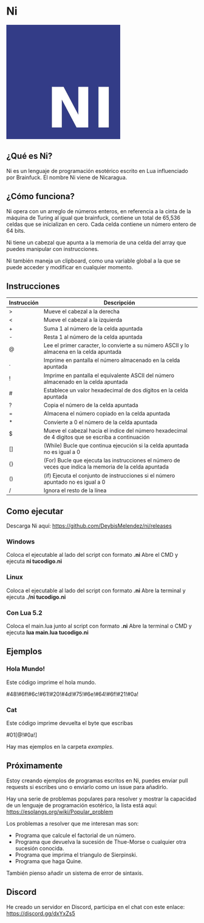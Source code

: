 # Ni

<img src="https://raw.githubusercontent.com/DeybisMelendez/ni/master/logo.jpg" width="300"/>

## ¿Qué es Ni?
Ni es un lenguaje de programación esotérico escrito en Lua influenciado por Brainfuck. El nombre Ni viene de Nicaragua.

## ¿Cómo funciona?

Ni opera con un arreglo de números enteros, en referencia a la cinta de la máquina de Turing al igual que brainfuck, contiene un total de 65,536 celdas que se inicializan en cero. Cada celda contiene un número entero de 64 bits.

Ni tiene un cabezal que apunta a la memoria de una celda del array que puedes manipular con instrucciones.

Ni también maneja un clipboard, como una variable global a la que se puede acceder y modificar en cualquier momento.

## Instrucciones

|Instrucción|Descripción |
|-----------|------------|
|>          |Mueve el cabezal a la derecha |
|<          |Mueve el cabezal a la izquierda|
|+          |Suma 1 al número de la celda apuntada|
|-          |Resta 1 al número de la celda apuntada|
|@          |Lee el primer caracter, lo convierte a su número ASCII y lo almacena en la celda apuntada|
|.          |Imprime en pantalla el número almacenado en la celda apuntada|
|!          |Imprime en pantalla el equivalente ASCII del número almacenado en la celda apuntada|
|#          |Establece un valor hexadecimal de dos dígitos en la celda apuntada|
|?          |Copia el número de la celda apuntada|
|=          |Almacena el número copiado en la celda apuntada|
|*          |Convierte a 0 el número de la celda apuntada|
|$          |Mueve el cabezal hacia el indice del número hexadecimal de 4 digitos que se escriba a continuación|
|[]         |(While) Bucle que continua ejecución si la celda apuntada no es igual a 0|
|{}         |(For) Bucle que ejecuta las instrucciones el número de veces que indica la memoria de la celda apuntada|
|()         |(if) Ejecuta el conjunto de instrucciones si el número apuntado no es igual a 0|
|/          |Ignora el resto de la línea|

## Como ejecutar

Descarga Ni aquí: https://github.com/DeybisMelendez/ni/releases

### Windows

Coloca el ejecutable al lado del script con formato **.ni**
Abre el CMD y ejecuta **ni tucodigo.ni**

### Linux

Coloca el ejecutable al lado del script con formato **.ni**
Abre la terminal y ejecuta **./ni tucodigo.ni**

### Con Lua 5.2

Coloca el main.lua junto al script con formato **.ni**
Abre la terminal o CMD y ejecuta **lua main.lua tucodigo.ni**

## Ejemplos

### Hola Mundo!

Este código imprime el hola mundo.

#48!#6f!#6c!#61!#20!#4d!#75!#6e!#64!#6f!#21!#0a!

### Cat

Este código imprime devuelta el byte que escribas

#01[@!#0a!]

Hay mas ejemplos en la carpeta *examples*.

## Próximamente

Estoy creando ejemplos de programas escritos en Ni, puedes enviar pull requests si escribes uno o enviarlo como un issue para añadirlo.

Hay una serie de problemas populares para resolver y mostrar la capacidad de un lenguaje de programación esotérico, la lista está aquí: https://esolangs.org/wiki/Popular_problem

Los problemas a resolver que me interesan mas son:

- Programa que calcule el factorial de un número.
- Programa que devuelva la sucesión de Thue-Morse o cualquier otra sucesión conocida.
- Programa que imprima el triangulo de Sierpinski.
- Programa que haga Quine.

También pienso añadir un sistema de error de sintaxis.

## Discord

He creado un servidor en Discord, participa en el chat con este enlace: https://discord.gg/dxYxZs5

